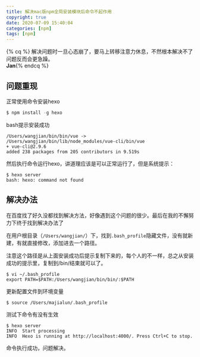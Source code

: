```yaml
---
title: 解决mac版npm全局安装模块后命令不起作用
copyright: true
date: 2020-07-09 15:40:04
categories: [npm]
tags: [npm]
---
```


{% cq %} 解决问题时一旦心态崩了，要马上转移注意力休息，不然根本解决不了问题反而会更急躁。<br> <b>Jan</b>{% endcq %}

## 问题重现

正常使用命令安装hexo

```javascript
$ npm install -g hexo
```

<!-- more -->

bash提示安装成功

```
/Users/wangjian/bin/bin/vue -> /Users/wangjian/bin/lib/node_modules/vue-cli/bin/vue
+ vue-cli@2.9.6
added 238 packages from 205 contributors in 9.519s
```

然后执行命令运行hexo，讲道理应该是可以正常运行了，但是系统提示：

```
$ hexo server
bash: hexo: command not found
```

## 解决办法

在百度找了好久没都找到解决方法，好像遇到这个问题的很少。最后在我的不懈努力下终于找到解决办法了

在用户根目录（`/Users/wangjian/`）下，找到`.bash_profile`隐藏文件，没有就新建，有就直接修改，添加进去一个路径。

注意这个路径是从上面安装成功后提示复制下来的，每个人的不一样，总之从安装成功的提示里，复制到/bin/结束就可以了。

```
$ vi ~/.bash_profile
export PATH=$PATH:/Users/wangjian/bin/bin/:$PATH
```

更新配置文件到环境变量

```
$ source /Users/majialun/.bash_profile 
```

测试下命令有没有生效                        

```
$ hexo server
INFO  Start processing
INFO  Hexo is running at http://localhost:4000/. Press Ctrl+C to stop.
```

命令执行成功，问题解决。